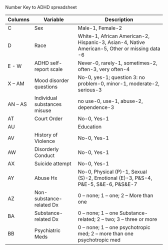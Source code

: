 Number Key to ADHD spreadsheet

Columns | Variable | Description
---|---|-----
C |  Sex | Male-1, Female-2
D | Race | White-1, African American-2, Hispanic-3, Asian-4, Native American-5, Other or missing data -6
E - W | ADHD self-report scale |  Never-0, rarely-1, sometimes-2, often-3, very often-4
X – AM | Mood disorder questions |  No-0, yes-1; question 3: no problem-0, minor-1, moderate-2, serious-3
AN – AS | Individual substances misuse |   no use-0, use-1, abuse-2, dependence-3
AT | Court Order |   No-0, Yes-1
AU | | Education |  1-12 grade, 13+ college
AV | History of Violence |  No-0, Yes-1
AW | Disorderly Conduct |  No-0, Yes-1
AX | Suicide attempt |  No-0, Yes-1
AY | Abuse Hx |  No-0, Physical (P)-1, Sexual (S)-2, Emotional (E)-3, P&S-4, P&E-5, S&E-6, P&S&E-7
AZ | Non-substance-related Dx |  0 – none; 1 – one; 2 – More than one
BA | Substance-related Dx |  0 – none; 1 – one Substance-related; 2 – two; 3 – three or more
BB | Psychiatric Meds |  0 – none; 1 – one psychotropic med; 2 – more than one psychotropic med
